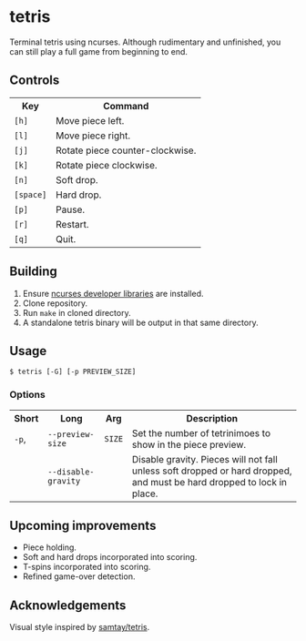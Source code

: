 # tetris
Terminal tetris using ncurses. Although rudimentary and unfinished, you can still play a full game from beginning to end.

## Controls

<table>
  <!-- <colgroup><col style="text-align:center"><col></colgroup> <!-- not working for some reason -->
  <tr><th>Key</th> <th>Command</th></tr>
  <tr><td><code>[h]</code></td> <td>Move piece left.</td></tr>
  <tr><td><code>[l]</code></td> <td>Move piece right.</td></tr>
  <tr><td><code>[j]</code></td> <td>Rotate piece counter-clockwise.</td></tr>
  <tr><td><code>[k]</code></td> <td>Rotate piece clockwise.</td></tr>
  <tr><td><code>[n]</code></td> <td>Soft drop.</td></tr>
  <tr><td><code>[space]</code></td> <td>Hard drop.</td></tr>
  <tr><td><code>[p]</code></td> <td>Pause.</td></tr>
  <tr><td><code>[r]</code></td> <td>Restart.</td></tr>
  <tr><td><code>[q]</code></td> <td>Quit.</td></td>
</table>

## Building
1. Ensure [ncurses developer libraries](https://ostechnix.com/how-to-install-ncurses-library-in-linux/) are installed.
2. Clone repository.
2. Run `make` in cloned directory.
3. A standalone tetris binary will be output in that same directory.

## Usage

```
$ tetris [-G] [-p PREVIEW_SIZE]
```

### Options

<table>
  <tr>
    <th>Short</td>
    <th>Long</td>
    <th>Arg</td>
    <th>Description</td>
  </td>
  <tr>
    <td><code>-p</code>,</td>
    <td><code>--preview-size</code></td>
    <td><code>SIZE</code></td>
    <td>Set the number of tetrinimoes to show in the piece preview.</td>
  </tr>
  <tr>
    <td></td>
    <td><code>--disable-gravity</code></td>
    <td></td>
    <td>Disable gravity. Pieces will not fall unless soft dropped or hard dropped, and
        must be hard dropped to lock in place.</td>
  </tr>
</table>

## Upcoming improvements

- Piece holding.
- Soft and hard drops incorporated into scoring.
- T-spins incorporated into scoring.
- Refined game-over detection.

## Acknowledgements
Visual style inspired by [samtay/tetris](https://github.com/samtay/tetris).

